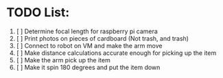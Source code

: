 # TODO List:


1. [ ] Determine focal length for raspberry pi camera
2. [ ] Print photos on pieces of cardboard (Not trash, and trash)
3. [ ] Connect to robot on VM and make the arm move
4. [ ] Make distance calculations accurate enough for picking up the item
5. [ ] Make the arm pick up the item
6. [ ] Make it spin 180 degrees and put the item down